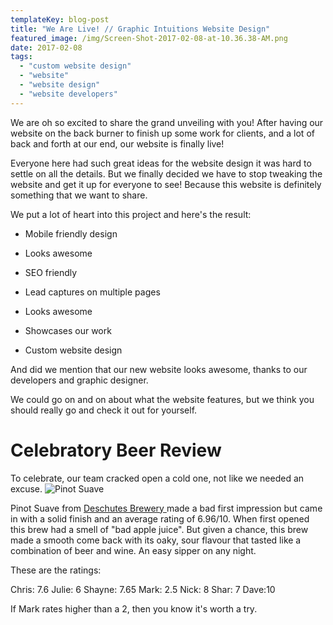 ```yaml
---
templateKey: blog-post
title: "We Are Live! // Graphic Intuitions Website Design"
featured_image: /img/Screen-Shot-2017-02-08-at-10.36.38-AM.png
date: 2017-02-08
tags:
  - "custom website design"
  - "website"
  - "website design"
  - "website developers"
---
```


We are oh so excited to share the grand unveiling with you! After having our website on the back burner to finish up some work for clients, and a lot of back and forth at our end, our website is finally live!

Everyone here had such great ideas for the website design it was hard to settle on all the details. But we finally decided we have to stop tweaking the website and get it up for everyone to see! Because this website is definitely something that we want to share.

We put a lot of heart into this project and here's the result:

*   Mobile friendly design

*   Looks awesome

*   SEO friendly

*   Lead captures on multiple pages

*   Looks awesome

*   Showcases our work

*   Custom website design

And did we mention that our new website looks awesome, thanks to our developers and graphic designer.

We could go on and on about what the website features, but we think you should really go and check it out for yourself.

# Celebratory Beer Review

To celebrate, our team cracked open a cold one, not like we needed an excuse.
![Pinot Suave](/img/Pinot-Suave.png)

Pinot Suave from [Deschutes Brewery ](https://www.deschutesbrewery.com/beer/pinot-suave/)made a bad first impression but came in with a solid finish and an average rating of 6.96/10. When first opened this brew had a smell of "bad apple juice". But given a chance, this brew made a smooth come back with its oaky, sour flavour that tasted like a combination of beer and wine. An easy sipper on any night.

These are the ratings:

Chris: 7.6
Julie: 6
Shayne: 7.65
Mark: 2.5
Nick: 8
Shar: 7
Dave:10

<div></div>

If Mark rates higher than a 2, then you know it's worth a try.